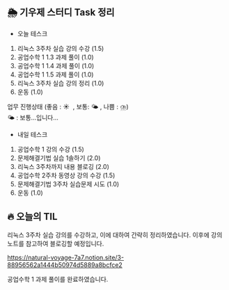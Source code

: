 ## 🌦️ 기우제 스터디 Task 정리

- 오늘 테스크

1. 리눅스 3주차 실습 강의 수강 (1.5)
2. 공업수학 1 1.3 과제 풀이 (1.0)
3. 공업수학 1 1.4 과제 풀이 (1.0)
4. 공업수학 1 1.5 과제 풀이 (1.0)
5. 리눅스 3주차 실습 강의 정리 (1.0)
6. 운동 (1.0)

업무 진행상태 (좋음 : ☀  , 보통: 🌤 , 나쁨 : ⛈)   
🌤 : 보통...입니다...
 
- 내일 테스크

1. 공업수학 1 강의 수강 (1.5)
2. 문제해결기법 실습 1솔하기 (2.0)
3. 리눅스 3주차까지 내용 블로깅 (2.0)
4. 공업수학 2주차 동영상 강의 수강 (1.5)
5. 문제해결기법 3주차 실습문제 시도 (1.0)
6. 운동 (1.0)

## 🔥 오늘의 TIL

리눅스 3주차 실습 강의를 수강하고, 이에 대하여 간략히 정리하였습니다. 이후에 강의노트를 참고하여 블로깅할 예정입니다.  

https://natural-voyage-7a7.notion.site/3-88956562a1444b50974d5889a8bcfce2  

공업수학 1 과제 풀이를 완료하였습니다. 

